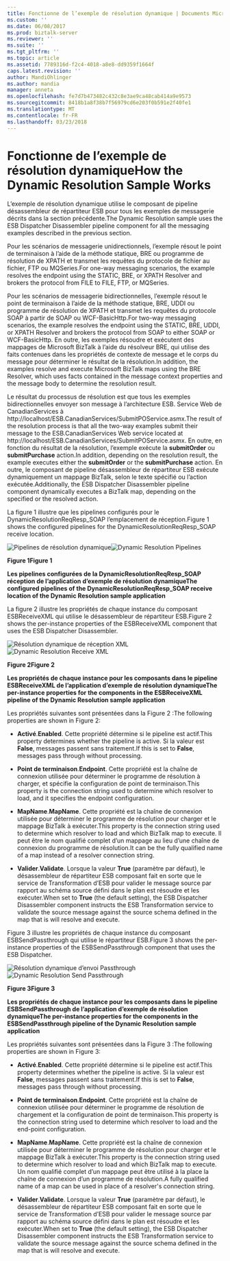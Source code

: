```yaml
---
title: Fonctionne de l’exemple de résolution dynamique | Documents Microsoft
ms.custom: ''
ms.date: 06/08/2017
ms.prod: biztalk-server
ms.reviewer: ''
ms.suite: ''
ms.tgt_pltfrm: ''
ms.topic: article
ms.assetid: 7789316d-f2c4-4018-a8e8-dd9359f1664f
caps.latest.revision: ''
author: MandiOhlinger
ms.author: mandia
manager: anneta
ms.openlocfilehash: fe7d7b473482c432c8e3ae9ca48cab414a9e9573
ms.sourcegitcommit: 8418b1a8f38b7f56979cd6e203f0b591e2f40fe1
ms.translationtype: MT
ms.contentlocale: fr-FR
ms.lasthandoff: 03/23/2018
---
```

# <a name="how-the-dynamic-resolution-sample-works"></a><span data-ttu-id="9f873-102">Fonctionne de l’exemple de résolution dynamique</span><span class="sxs-lookup"><span data-stu-id="9f873-102">How the Dynamic Resolution Sample Works</span></span>
<span data-ttu-id="9f873-103">L’exemple de résolution dynamique utilise le composant de pipeline désassembleur de répartiteur ESB pour tous les exemples de messagerie décrits dans la section précédente.</span><span class="sxs-lookup"><span data-stu-id="9f873-103">The Dynamic Resolution sample uses the ESB Dispatcher Disassembler pipeline component for all the messaging examples described in the previous section.</span></span>  
  
 <span data-ttu-id="9f873-104">Pour les scénarios de messagerie unidirectionnels, l’exemple résout le point de terminaison à l’aide de la méthode statique, BRE ou programme de résolution de XPATH et transmet les requêtes du protocole de fichier au fichier, FTP ou MQSeries.</span><span class="sxs-lookup"><span data-stu-id="9f873-104">For one-way messaging scenarios, the example resolves the endpoint using the STATIC, BRE, or XPATH Resolver and brokers the protocol from FILE to FILE, FTP, or MQSeries.</span></span>  
  
 <span data-ttu-id="9f873-105">Pour les scénarios de messagerie bidirectionnelles, l’exemple résout le point de terminaison à l’aide de la méthode statique, BRE, UDDI ou programme de résolution de XPATH et transmet les requêtes du protocole SOAP à partir de SOAP ou WCF-BasicHttp.</span><span class="sxs-lookup"><span data-stu-id="9f873-105">For two-way messaging scenarios, the example resolves the endpoint using the STATIC, BRE, UDDI, or XPATH Resolver and brokers the protocol from SOAP to either SOAP or WCF-BasicHttp.</span></span> <span data-ttu-id="9f873-106">En outre, les exemples résoudre et exécutent des mappages de Microsoft BizTalk à l’aide du résolveur BRE, qui utilise des faits contenues dans les propriétés de contexte de message et le corps du message pour déterminer le résultat de la résolution.</span><span class="sxs-lookup"><span data-stu-id="9f873-106">In addition, the examples resolve and execute Microsoft BizTalk maps using the BRE Resolver, which uses facts contained in the message context properties and the message body to determine the resolution result.</span></span>  
  
 <span data-ttu-id="9f873-107">Le résultat du processus de résolution est que tous les exemples bidirectionnelles envoyer son message à l’architecture ESB. Service Web de CanadianServices à http://localhost/ESB.CanadianServices/SubmitPOService.asmx.</span><span class="sxs-lookup"><span data-stu-id="9f873-107">The result of the resolution process is that all the two-way examples submit their message to the ESB.CanadianServices Web service located at http://localhost/ESB.CanadianServices/SubmitPOService.asmx.</span></span> <span data-ttu-id="9f873-108">En outre, en fonction du résultat de la résolution, l’exemple exécute la **submitOrder** ou **submitPurchase** action.</span><span class="sxs-lookup"><span data-stu-id="9f873-108">In addition, depending on the resolution result, the example executes either the **submitOrder** or the **submitPurchase** action.</span></span> <span data-ttu-id="9f873-109">En outre, le composant de pipeline désassembleur de répartiteur ESB exécute dynamiquement un mappage BizTalk, selon le texte spécifié ou l’action exécutée.</span><span class="sxs-lookup"><span data-stu-id="9f873-109">Additionally, the ESB Dispatcher Disassembler pipeline component dynamically executes a BizTalk map, depending on the specified or the resolved action.</span></span>  
  
 <span data-ttu-id="9f873-110">La figure 1 illustre que les pipelines configurés pour le DynamicResolutionReqResp_SOAP l’emplacement de réception.</span><span class="sxs-lookup"><span data-stu-id="9f873-110">Figure 1 shows the configured pipelines for the DynamicResolutionReqResp_SOAP receive location.</span></span>  
  
 <span data-ttu-id="9f873-111">![Pipelines de résolution dynamique](../esb-toolkit/media/ch6-dynamicresolutionpipelines.gif "§ 6-DynamicResolutionPipelines")</span><span class="sxs-lookup"><span data-stu-id="9f873-111">![Dynamic Resolution Pipelines](../esb-toolkit/media/ch6-dynamicresolutionpipelines.gif "Ch6-DynamicResolutionPipelines")</span></span>  
  
 <span data-ttu-id="9f873-112">**Figure 1**</span><span class="sxs-lookup"><span data-stu-id="9f873-112">**Figure 1**</span></span>  
  
 <span data-ttu-id="9f873-113">**Les pipelines configurées de la DynamicResolutionReqResp_SOAP réception de l’application d’exemple de résolution dynamique**</span><span class="sxs-lookup"><span data-stu-id="9f873-113">**The configured pipelines of the DynamicResolutionReqResp_SOAP receive location of the Dynamic Resolution sample application**</span></span>  
  
 <span data-ttu-id="9f873-114">La figure 2 illustre les propriétés de chaque instance du composant ESBReceiveXML qui utilise le désassembleur de répartiteur ESB.</span><span class="sxs-lookup"><span data-stu-id="9f873-114">Figure 2 shows the per-instance properties of the ESBReceiveXML component that uses the ESB Dispatcher Disassembler.</span></span>  
  
 <span data-ttu-id="9f873-115">![Résolution dynamique de réception XML](../esb-toolkit/media/ch6-dynamicresolutionreceivexml.gif "§ 6-DynamicResolutionReceiveXML")</span><span class="sxs-lookup"><span data-stu-id="9f873-115">![Dynamic Resolution Receive XML](../esb-toolkit/media/ch6-dynamicresolutionreceivexml.gif "Ch6-DynamicResolutionReceiveXML")</span></span>  
  
 <span data-ttu-id="9f873-116">**Figure 2**</span><span class="sxs-lookup"><span data-stu-id="9f873-116">**Figure 2**</span></span>  
  
 <span data-ttu-id="9f873-117">**Les propriétés de chaque instance pour les composants dans le pipeline ESBReceiveXML de l’application d’exemple de résolution dynamique**</span><span class="sxs-lookup"><span data-stu-id="9f873-117">**The per-instance properties for the components in the ESBReceiveXML pipeline of the Dynamic Resolution sample application**</span></span>  
  
 <span data-ttu-id="9f873-118">Les propriétés suivantes sont présentées dans la Figure 2 :</span><span class="sxs-lookup"><span data-stu-id="9f873-118">The following properties are shown in Figure 2:</span></span>  
  
-   <span data-ttu-id="9f873-119">**Activé**.</span><span class="sxs-lookup"><span data-stu-id="9f873-119">**Enabled**.</span></span> <span data-ttu-id="9f873-120">Cette propriété détermine si le pipeline est actif.</span><span class="sxs-lookup"><span data-stu-id="9f873-120">This property determines whether the pipeline is active.</span></span> <span data-ttu-id="9f873-121">Si la valeur est **False**, messages passent sans traitement.</span><span class="sxs-lookup"><span data-stu-id="9f873-121">If this is set to **False**, messages pass through without processing.</span></span>  
  
-   <span data-ttu-id="9f873-122">**Point de terminaison**.</span><span class="sxs-lookup"><span data-stu-id="9f873-122">**Endpoint**.</span></span> <span data-ttu-id="9f873-123">Cette propriété est la chaîne de connexion utilisée pour déterminer le programme de résolution à charger, et spécifie la configuration de point de terminaison.</span><span class="sxs-lookup"><span data-stu-id="9f873-123">This property is the connection string used to determine which resolver to load, and it specifies the endpoint configuration.</span></span>  
  
-   <span data-ttu-id="9f873-124">**MapName**.</span><span class="sxs-lookup"><span data-stu-id="9f873-124">**MapName**.</span></span> <span data-ttu-id="9f873-125">Cette propriété est la chaîne de connexion utilisée pour déterminer le programme de résolution pour charger et le mappage BizTalk à exécuter.</span><span class="sxs-lookup"><span data-stu-id="9f873-125">This property is the connection string used to determine which resolver to load and which BizTalk map to execute.</span></span> <span data-ttu-id="9f873-126">Il peut être le nom qualifié complet d’un mappage au lieu d’une chaîne de connexion du programme de résolution.</span><span class="sxs-lookup"><span data-stu-id="9f873-126">It can be the fully qualified name of a map instead of a resolver connection string.</span></span>  
  
-   <span data-ttu-id="9f873-127">**Valider**.</span><span class="sxs-lookup"><span data-stu-id="9f873-127">**Validate**.</span></span> <span data-ttu-id="9f873-128">Lorsque la valeur **True** (paramètre par défaut), le désassembleur de répartiteur ESB composant fait en sorte que le service de Transformation d’ESB pour valider le message source par rapport au schéma source défini dans le plan est résoudre et les exécuter.</span><span class="sxs-lookup"><span data-stu-id="9f873-128">When set to **True** (the default setting), the ESB Dispatcher Disassembler component instructs the ESB Transformation service to validate the source message against the source schema defined in the map that is will resolve and execute.</span></span>  
  
 <span data-ttu-id="9f873-129">Figure 3 illustre les propriétés de chaque instance du composant ESBSendPassthrough qui utilise le répartiteur ESB.</span><span class="sxs-lookup"><span data-stu-id="9f873-129">Figure 3 shows the per-instance properties of the ESBSendPassthrough component that uses the ESB Dispatcher.</span></span>  
  
 <span data-ttu-id="9f873-130">![Résolution dynamique d’envoi Passthrough](../esb-toolkit/media/ch6-dynamicresolutionsendpassthrough.gif "§ 6-DynamicResolutionSendPassthrough")</span><span class="sxs-lookup"><span data-stu-id="9f873-130">![Dynamic Resolution Send Passthrough](../esb-toolkit/media/ch6-dynamicresolutionsendpassthrough.gif "Ch6-DynamicResolutionSendPassthrough")</span></span>  
  
 <span data-ttu-id="9f873-131">**Figure 3**</span><span class="sxs-lookup"><span data-stu-id="9f873-131">**Figure 3**</span></span>  
  
 <span data-ttu-id="9f873-132">**Les propriétés de chaque instance pour les composants dans le pipeline ESBSendPassthrough de l’application d’exemple de résolution dynamique**</span><span class="sxs-lookup"><span data-stu-id="9f873-132">**The per-instance properties for the components in the ESBSendPassthrough pipeline of the Dynamic Resolution sample application**</span></span>  
  
 <span data-ttu-id="9f873-133">Les propriétés suivantes sont présentées dans la Figure 3 :</span><span class="sxs-lookup"><span data-stu-id="9f873-133">The following properties are shown in Figure 3:</span></span>  
  
-   <span data-ttu-id="9f873-134">**Activé**.</span><span class="sxs-lookup"><span data-stu-id="9f873-134">**Enabled**.</span></span> <span data-ttu-id="9f873-135">Cette propriété détermine si le pipeline est actif.</span><span class="sxs-lookup"><span data-stu-id="9f873-135">This property determines whether the pipeline is active.</span></span> <span data-ttu-id="9f873-136">Si la valeur est **False**, messages passent sans traitement.</span><span class="sxs-lookup"><span data-stu-id="9f873-136">If this is set to **False**, messages pass through without processing.</span></span>  
  
-   <span data-ttu-id="9f873-137">**Point de terminaison**.</span><span class="sxs-lookup"><span data-stu-id="9f873-137">**Endpoint**.</span></span> <span data-ttu-id="9f873-138">Cette propriété est la chaîne de connexion utilisée pour déterminer le programme de résolution de chargement et la configuration de point de terminaison.</span><span class="sxs-lookup"><span data-stu-id="9f873-138">This property is the connection string used to determine which resolver to load and the end-point configuration.</span></span>  
  
-   <span data-ttu-id="9f873-139">**MapName**.</span><span class="sxs-lookup"><span data-stu-id="9f873-139">**MapName**.</span></span> <span data-ttu-id="9f873-140">Cette propriété est la chaîne de connexion utilisée pour déterminer le programme de résolution pour charger et le mappage BizTalk à exécuter.</span><span class="sxs-lookup"><span data-stu-id="9f873-140">This property is the connection string used to determine which resolver to load and which BizTalk map to execute.</span></span> <span data-ttu-id="9f873-141">Un nom qualifié complet d’un mappage peut être utilisé à la place la chaîne de connexion d’un programme de résolution.</span><span class="sxs-lookup"><span data-stu-id="9f873-141">A fully qualified name of a map can be used in place of a resolver's connection string.</span></span>  
  
-   <span data-ttu-id="9f873-142">**Valider**.</span><span class="sxs-lookup"><span data-stu-id="9f873-142">**Validate**.</span></span> <span data-ttu-id="9f873-143">Lorsque la valeur **True** (paramètre par défaut), le désassembleur de répartiteur ESB composant fait en sorte que le service de Transformation d’ESB pour valider le message source par rapport au schéma source défini dans le plan est résoudre et les exécuter.</span><span class="sxs-lookup"><span data-stu-id="9f873-143">When set to **True** (the default setting), the ESB Dispatcher Disassembler component instructs the ESB Transformation service to validate the source message against the source schema defined in the map that is will resolve and execute.</span></span>